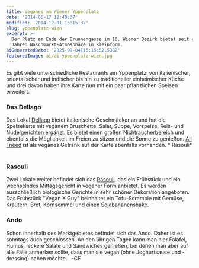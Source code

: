 ```yaml
---
title: Veganes am Wiener Yppenplatz
date: '2014-06-17 12:40:37'
modified: '2014-12-01 15:15:37'
slug: yppenplatz-wien
excerpt: >-
  Der Platz am Ende der Brunnengasse im 16. Wiener Bezirk bietet seit einigen
  Jahren Naschmarkt-Atmosphäre in Kleinform.
aiGeneratedDate: '2025-09-04T16:15:52.538Z'
featuredImage: ai/ai-yppenplatz-wien.jpg
---
```


Es gibt viele unterschiedliche Restaurants am Yppenplatz: von italienischer, orientalischer und indischer bis hin zu traditioneller einheimischer Küche und drei davon haben ihre Karte nun mit ein paar pflanzlichen Speisen erweitert.

### Das Dellago

Das Lokal [Dellago](http://www.dellago.at/) bietet italienische Geschmäcker an und hat die Speisekarte mit veganem Bruschette, Salat, Suppe, Vorspeise, Reis- und Nudelgerichten ergänzt. Es bietet einen großen Nichtraucherbereich und ebenfalls die Möglichkeit im Freien zu sitzen und die Sonne zu genießen. [All I need](https://www.veganblatt.com/all-i-need) ist als veganes Getränk auf der Karte ebenfalls vorhanden. <!-- Image removed (no copyright): rasouli.jpg --> \* Rasouli\*  

### Rasouli

Zwei Lokale weiter befindet sich das [Rasouli](http://www.rasouli.at/), das ein Frühstück und ein wechselndes Mittagsgericht in veganer Form anbietet. Es werden ausschließlich biologische Gerichte in sehr schöner Dekoration angeboten. Das Frühstück "Vegan X Guy" beinhaltet ein Tofu-Scramble mit Gemüse, Kräutern, Brot, Kornsemmel und einen Sojabananenshake.

### Ando

Schon innerhalb des Marktgebietes befindet sich das Ando. Daher ist es sonntags auch geschlossen. An den übrigen Tagen kann man hier Falafel, Humus, leckere Salate und Sandwiches genießen, bei denen man aber auf alle Fälle anmerken sollte, dass man sie vegan (ohne Joghurtsauce und -dressing) haben möchte.   -CF
